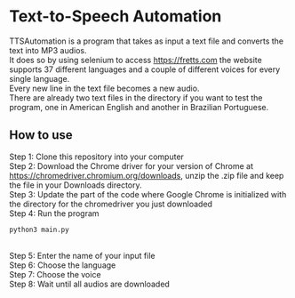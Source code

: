 # Text-to-Speech Automation

TTSAutomation is a program that takes as input a text file and converts the text into MP3 audios.
<br>
It does so by using selenium to access https://fretts.com the website supports 37 different languages and a couple of different voices for every single language.
<br>
Every new line in the text file becomes a new audio.
<br>
There are already two text files in the directory if you want to test the program, one in American English and another in Brazilian Portuguese.

## How to use

Step 1: Clone this repository into your computer
<br>
Step 2: Download the Chrome driver for your version of Chrome at https://chromedriver.chromium.org/downloads, unzip the .zip file and keep the file in your Downloads directory.
<br>
Step 3: Update the part of the code where Google Chrome is initialized with the directory for the chromedriver you just downloaded
<br>
Step 4: Run the program
<br>

```shell
python3 main.py 
```

<br>
Step 5: Enter the name of your input file
<br>
Step 6: Choose the language
<br>
Step 7: Choose the voice
<br>
Step 8: Wait until all audios are downloaded


